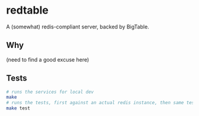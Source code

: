 # redtable

A (somewhat) redis-compliant server, backed by BigTable.

## Why

(need to find a good excuse here)

## Tests

```sh
# runs the services for local dev
make
# runs the tests, first against an actual redis instance, then same tests against redtable
make test
```